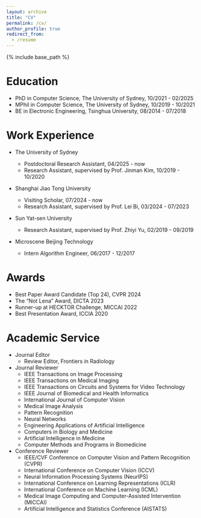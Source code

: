 ```yaml
---
layout: archive
title: "CV"
permalink: /cv/
author_profile: true
redirect_from:
  - /resume
---
```


{% include base_path %}

Education
======
* PhD in Computer Science, The University of Sydney, 10/2021 - 02/2025
* MPhil in Computer Science, The University of Sydney, 10/2019 - 10/2021
* BE in Electronic Engineering, Tsinghua University, 08/2014 - 07/2018

Work Experience
======
* The University of Sydney
  * Postdoctoral Research Assistant, 04/2025 - now
  * Research Assistant, supervised by Prof. Jinman Kim, 10/2019 - 10/2020

* Shanghai Jiao Tong University
  * Visiting Scholar, 07/2024 - now
  * Research Assistant, supervised by Prof. Lei Bi, 03/2024 - 07/2023

* Sun Yat-sen University
  * Research Assistant, supervised by Prof. Zhiyi Yu, 02/2019 - 09/2019
 
* Microscene Beijing Technology
  * Intern Algorithm Engineer, 06/2017 - 12/2017
  
Awards
======
* Best Paper Award Candidate (Top 24), CVPR 2024
* The “Not Lena” Award, DICTA 2023
* Runner-up at HECKTOR Challenge, MICCAI 2022
* Best Presentation Award, ICCIA 2020
  
Academic Service
======
* Journal Editor
  * Review Editor, Frontiers in Radiology
* Journal Reviewer
  * IEEE Transactions on Image Processing
  * IEEE Transactions on Medical Imaging
  * IEEE Transactions on Circuits and Systems for Video Technology
  * IEEE Journal of Biomedical and Health Informatics
  * International Journal of Computer Vision
  * Medical Image Analysis
  * Pattern Recognition
  * Neural Networks
  * Engineering Applications of Artificial Intelligence
  * Computers in Biology and Medicine
  * Artificial Intelligence in Medicine
  * Computer Methods and Programs in Biomedicine
* Conference Reviewer
  * IEEE/CVF Conference on Computer Vision and Pattern Recognition (CVPR)
  * International Conference on Computer Vision (ICCV)
  * Neural Information Processing Systems (NeurIPS)
  * International Conference on Learning Representations (ICLR)
  * International Conference on Machine Learning (ICML)
  * Medical Image Computing and Computer-Assisted Intervention (MICCAI)
  * Artificial Intelligence and Statistics Conference (AISTATS)




